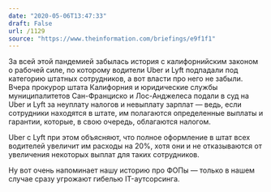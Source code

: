 ```yaml
---
date: "2020-05-06T13:47:33"
draft: False
url: /1129
source: "https://www.theinformation.com/briefings/e9f1f1"
---
```


За всей этой пандемией забылась история с калифорнийским законом о рабочей силе, по которому водители Uber и Lyft подпадали под категорию штатных сотрудников, а вот власти про него не забыли. Вчера прокурор штата Калифорния и юридические службы муниципалитетов Сан-Франциско и Лос-Анджелеса подали в суд на Uber и Lyft за неуплату налогов и невыплату зарплат — ведь, если сотрудники находятся в штате, им полагаются определенные выплаты и гарантии, которые, в свою очередь, облагаются налогом. 

Uber с Lyft при этом объясняют, что полное оформление в штат всех водителей увеличит им расходы на 20%, хотя они и не отказываются от увеличения некоторых выплат для таких сотрудников.

Ну вот очень напоминает нашу историю про ФОПы — только в нашем случае сразу угрожают гибелью IT-аутсорсинга.
